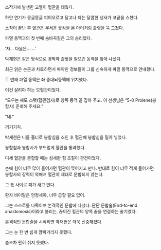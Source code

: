 소작기에 발생한 고열이 혈관을 태웠다.

하얀 연기가 몽글몽글 피어오르고 달고나 타는 달콤한 냄새가 코끝을 스쳤다.

소작이 끝난 후 혈관은 무서운 곶감을 본 아이처럼 출혈을 뚝 그쳤다.

파열 동맥과의 첫 번째 숨바꼭질은 그의 승리였다.

‘자… 다음은…….’

박재현은 같은 방식으로 경막하 출혈을 일으킨 동맥을 찾아 나섰다.

최근 읽은 논문과 치료하면서 파악한 정보들이 그를 신속하게 파열 동맥으로 안내했다.

두 번째 파열 동맥은 좌 중대뇌동맥에 위치했다.

이건 살려야 하는 모혈관이었다.

“도우는 헤모 스탯(혈관겸자)로 양쪽 동맥 끝 잡아 주고. 이 선생님은 “5-0 Prolene(봉합사) 준비해 주세요.”

“네.”

끼기기긱.

박재현은 니들 홀더로 봉합침을 조인 후 혈관에 봉합침을 밀어 넣었다.

봉합침과 봉합사가 부드럽게 혈관을 통과했다.

미세 혈관을 문합할 때는 섬세한 힘 조절이 관건이었다.

손에 힘이 너무 많이 들어가면 혈관이 찢어지고 만다. 반대로 힘이 너무 적게 들어가면 봉합사의 장력이 약해져 혈관이 제대로 문합되지 않는다.

그 틈 사이로 피가 새고 만다.

환자 바이탈은 안정세야, 너무 급할 필요 없어.

그는 스스로를 다독이며 본격적인 문합에 나섰다. 단단 문합술(End-to-end anastomosis)이라고 불리는, 끊어진 혈관의 양쪽 끝을 연결하는 술기였다.

본격적인 문합술을 시작하면 박재현은 더욱 신중해졌다.

그는 눈 한 번 쉽게 깜빡거리지 못했다.

숨조차 편히 쉬지 못했다.